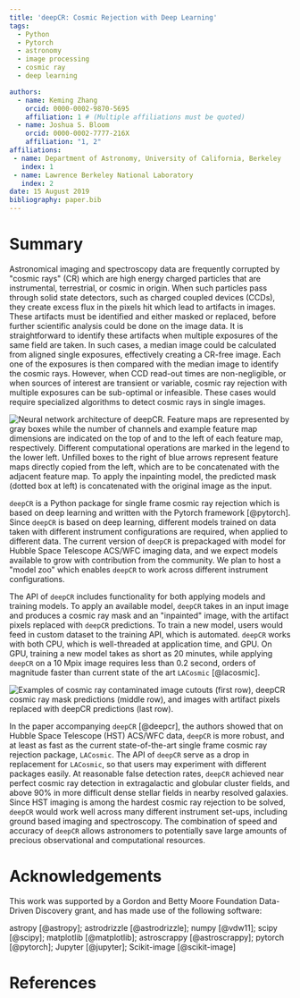```yaml
---
title: 'deepCR: Cosmic Rejection with Deep Learning'
tags:
  - Python
  - Pytorch
  - astronomy
  - image processing
  - cosmic ray
  - deep learning

authors:
  - name: Keming Zhang
    orcid: 0000-0002-9870-5695
    affiliation: 1 # (Multiple affiliations must be quoted)
  - name: Joshua S. Bloom
    orcid: 0000-0002-7777-216X
    affiliation: "1, 2"
affiliations:
 - name: Department of Astronomy, University of California, Berkeley
   index: 1
 - name: Lawrence Berkeley National Laboratory
   index: 2
date: 15 August 2019
bibliography: paper.bib
---
```


# Summary

Astronomical imaging and spectroscopy data are frequently corrupted by
"cosmic rays" (CR) which are high energy charged particles that are instrumental, 
terrestrial, or cosmic in origin. When such particles pass through solid state 
detectors, such as charged coupled devices (CCDs), they create excess 
flux in the pixels hit which lead to artifacts in images. These 
artifacts must be identified and either masked or replaced, before 
further scientific analysis could be done on the image data. It is straightforward 
to identify these artifacts when multiple exposures of the same field are 
taken. In such cases, a median image could be calculated from aligned single 
exposures, effectively creating a CR-free image. Each one of the exposures 
is then compared with the median image to identify the cosmic rays. However, 
when CCD read-out times are non-negligible, or when sources of 
interest are transient or variable, cosmic ray rejection with multiple 
exposures can be sub-optimal or infeasible. These cases would require specialized
algorithms to detect cosmic rays in single images.

![Neural network architecture of ``deepCR``. Feature 
maps are represented by gray boxes while the number of channels and example 
feature map dimensions are indicated on the top of and to the left of each 
feature map, respectively. Different computational operations are marked in 
the legend to the lower left. Unfilled boxes to the right of blue arrows represent 
feature maps directly copied from the left, which are to be concatenated with the 
adjacent feature map. To apply the inpainting model, the predicted mask (dotted box 
at left) is concatenated with the original image as the 
input.](https://raw.githubusercontent.com/profjsb/deepCR/master/imgs/network.png)

``deepCR`` is a Python package for single frame cosmic ray rejection which is
based on deep learning and written with the Pytorch framework [@pytorch].
Since ``deepCR`` is based on deep learning, different models trained on
data taken with different instrument configurations are required, when applied to different
data. The current version of ``deepCR`` is prepackaged with model for Hubble 
Space Telescope ACS/WFC imaging data, and we expect models available 
to grow with contribution from the community. We plan to host a "model zoo"
 which enables ``deepCR`` to work across different instrument configurations.

The API of ``deepCR`` includes functionality for both applying models and 
training models. To apply an available model, ``deepCR`` takes in an input image
 and produces a cosmic ray mask and an "inpainted" image, with 
 the artifact pixels replaced with ``deepCR`` predictions. To train a new model, 
 users would feed in custom dataset to the training API, which is automated.
 ``deepCR`` works with both CPU, which is well-threaded at application time, and GPU.
 On GPU, training a new model takes as short as 20 minutes, 
 while applying ``deepCR`` on a 10 Mpix image requires less than 0.2 second, 
 orders of magnitude faster than current state of the art ``LACosmic`` [@lacosmic].

![Examples of cosmic ray contaminated image cutouts (first row),
 deepCR cosmic ray mask predictions (middle row), and images with artifact
pixels replaced with deepCR predictions 
(last row).](https://raw.githubusercontent.com/profjsb/deepCR/master/imgs/postage-sm.jpg)
 
In the paper accompanying ``deepCR`` [@deepcr], the authors showed that 
on Hubble Space Telescope (HST) ACS/WFC data, 
``deepCR`` is more robust, and at least as fast as the current 
state-of-the-art single frame cosmic ray rejection package, ``LACosmic``. The API 
of ``deepCR`` serve as a drop in replacement for ``LACosmic``, 
so that users may experiment with different packages easily. At 
reasonable false detection rates, ``deepCR`` achieved near perfect
cosmic ray detection in extragalactic and globular cluster fields, and above 
90% in more difficult dense stellar fields in nearby resolved galaxies. 
Since HST imaging is among the hardest cosmic ray rejection to be
solved, ``deepCR`` would work well across many different instrument set-ups,
including ground based imaging and spectroscopy. The combination of 
speed and accuracy of ``deepCR`` allows astronomers to potentially save
large amounts of precious observational and computational resources.

# Acknowledgements

This work was supported by a Gordon and Betty Moore Foundation Data-Driven Discovery grant, 
and has made use of the following software:

astropy [@astropy];
astrodrizzle [@astrodrizzle];
numpy [@vdw11];
scipy [@scipy];
matplotlib [@matplotlib]; 
astroscrappy [@astroscrappy];
pytorch [@pytorch];
Jupyter [@jupyter];
Scikit-image [@scikit-image]


# References